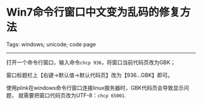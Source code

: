 # Win7命令行窗口中文变为乱码的修复方法
Tags: windows; unicode; code page

------

打开一个命令行窗口，输入命令`chcp 936`，将窗口当前代码页改为GBK；

窗口标题栏上【右键->默认值->默认代码页】改为【936...GBK】即可。

使用plink在windows命令行窗口连接linux服务器时，GBK代码页会导致显示问题，
就需要把窗口代码页改为UTF-8：`chcp 65001`.
